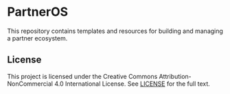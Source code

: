 # PartnerOS

This repository contains templates and resources for building and managing a partner ecosystem.

## License

This project is licensed under the Creative Commons Attribution-NonCommercial 4.0 International License. See [LICENSE](LICENSE) for the full text.
